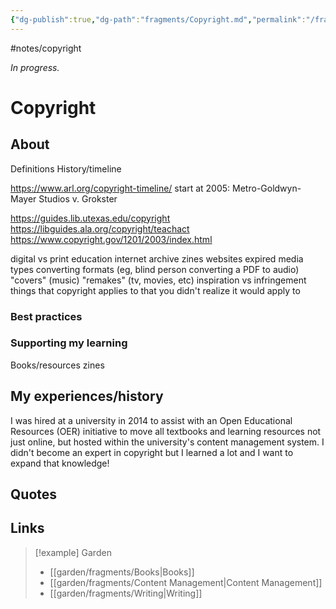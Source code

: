 ```yaml
---
{"dg-publish":true,"dg-path":"fragments/Copyright.md","permalink":"/fragments/copyright/","created":"2025-03-17T17:45:07.970-04:00","updated":"2025-03-22T22:38:00.594-04:00"}
---
```


#notes/copyright

*In progress.*
# Copyright 

## About
Definitions
History/timeline

https://www.arl.org/copyright-timeline/
start at 2005: Metro-Goldwyn-Mayer Studios v. Grokster

https://guides.lib.utexas.edu/copyright
https://libguides.ala.org/copyright/teachact
https://www.copyright.gov/1201/2003/index.html

digital vs print
education
internet archive
zines
websites
expired media types 
converting formats (eg, blind person converting a PDF to audio)
"covers" (music)
"remakes" (tv, movies, etc)
inspiration vs infringement
things that copyright applies to that you didn't realize it would apply to
### Best practices
### Supporting my learning
Books/resources
zines

## My experiences/history
I was hired at a university in 2014 to assist with an Open Educational Resources (OER) initiative to move all textbooks and learning resources not just online, but hosted within the university's content management system. I didn't become an expert in copyright but I learned a lot and I want to expand that knowledge!

## Quotes

## Links


> [!example] Garden
> - [[garden/fragments/Books\|Books]]
> - [[garden/fragments/Content Management\|Content Management]]
> - [[garden/fragments/Writing\|Writing]]

